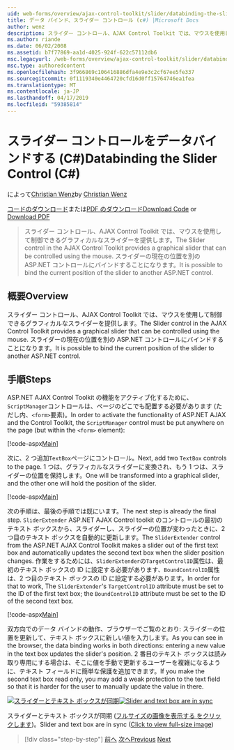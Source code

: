 ```yaml
---
uid: web-forms/overview/ajax-control-toolkit/slider/databinding-the-slider-control-cs
title: データ バインド、スライダー コントロール (c#) |Microsoft Docs
author: wenz
description: スライダー コントロール、AJAX Control Toolkit では、マウスを使用して制御できるグラフィカルなスライダーを提供します。 現在の positio をバインドすることはしています.
ms.author: riande
ms.date: 06/02/2008
ms.assetid: b7f77869-aa1d-4025-924f-622c57112db6
msc.legacyurl: /web-forms/overview/ajax-control-toolkit/slider/databinding-the-slider-control-cs
msc.type: authoredcontent
ms.openlocfilehash: 3f966869c106416886dfa4e9e3c2cf67ee5fe337
ms.sourcegitcommit: 0f1119340e4464720cfd16d0ff15764746ea1fea
ms.translationtype: MT
ms.contentlocale: ja-JP
ms.lasthandoff: 04/17/2019
ms.locfileid: "59385814"
---
```

# <a name="databinding-the-slider-control-c"></a><span data-ttu-id="788de-104">スライダー コントロールをデータバインドする (C#)</span><span class="sxs-lookup"><span data-stu-id="788de-104">Databinding the Slider Control (C#)</span></span>

<span data-ttu-id="788de-105">によって[Christian Wenz](https://github.com/wenz)</span><span class="sxs-lookup"><span data-stu-id="788de-105">by [Christian Wenz](https://github.com/wenz)</span></span>

<span data-ttu-id="788de-106">[コードのダウンロード](http://download.microsoft.com/download/9/3/f/93f8daea-bebd-4821-833b-95205389c7d0/Slider0.cs.zip)または[PDF のダウンロード](http://download.microsoft.com/download/2/d/c/2dc10e34-6983-41d4-9c08-f78f5387d32b/slider0CS.pdf)</span><span class="sxs-lookup"><span data-stu-id="788de-106">[Download Code](http://download.microsoft.com/download/9/3/f/93f8daea-bebd-4821-833b-95205389c7d0/Slider0.cs.zip) or [Download PDF](http://download.microsoft.com/download/2/d/c/2dc10e34-6983-41d4-9c08-f78f5387d32b/slider0CS.pdf)</span></span>

> <span data-ttu-id="788de-107">スライダー コントロール、AJAX Control Toolkit では、マウスを使用して制御できるグラフィカルなスライダーを提供します。</span><span class="sxs-lookup"><span data-stu-id="788de-107">The Slider control in the AJAX Control Toolkit provides a graphical slider that can be controlled using the mouse.</span></span> <span data-ttu-id="788de-108">スライダーの現在の位置を別の ASP.NET コントロールにバインドすることになります。</span><span class="sxs-lookup"><span data-stu-id="788de-108">It is possible to bind the current position of the slider to another ASP.NET control.</span></span>


## <a name="overview"></a><span data-ttu-id="788de-109">概要</span><span class="sxs-lookup"><span data-stu-id="788de-109">Overview</span></span>

<span data-ttu-id="788de-110">スライダー コントロール、AJAX Control Toolkit では、マウスを使用して制御できるグラフィカルなスライダーを提供します。</span><span class="sxs-lookup"><span data-stu-id="788de-110">The Slider control in the AJAX Control Toolkit provides a graphical slider that can be controlled using the mouse.</span></span> <span data-ttu-id="788de-111">スライダーの現在の位置を別の ASP.NET コントロールにバインドすることになります。</span><span class="sxs-lookup"><span data-stu-id="788de-111">It is possible to bind the current position of the slider to another ASP.NET control.</span></span>

## <a name="steps"></a><span data-ttu-id="788de-112">手順</span><span class="sxs-lookup"><span data-stu-id="788de-112">Steps</span></span>

<span data-ttu-id="788de-113">ASP.NET AJAX Control Toolkit の機能をアクティブ化するために、`ScriptManager`コントロールは、ページのどこでも配置する必要があります (ただし内、`<form>`要素)。</span><span class="sxs-lookup"><span data-stu-id="788de-113">In order to activate the functionality of ASP.NET AJAX and the Control Toolkit, the `ScriptManager` control must be put anywhere on the page (but within the `<form>` element):</span></span>

[!code-aspx[Main](databinding-the-slider-control-cs/samples/sample1.aspx)]

<span data-ttu-id="788de-114">次に、2 つ追加`TextBox`ページにコントロール。</span><span class="sxs-lookup"><span data-stu-id="788de-114">Next, add two `TextBox` controls to the page.</span></span> <span data-ttu-id="788de-115">1 つは、グラフィカルなスライダーに変換され、もう 1 つは、スライダーの位置を保持します。</span><span class="sxs-lookup"><span data-stu-id="788de-115">One will be transformed into a graphical slider, and the other one will hold the position of the slider.</span></span>

[!code-aspx[Main](databinding-the-slider-control-cs/samples/sample2.aspx)]

<span data-ttu-id="788de-116">次の手順は、最後の手順では既にいます。</span><span class="sxs-lookup"><span data-stu-id="788de-116">The next step is already the final step.</span></span> <span data-ttu-id="788de-117">`SliderExtender` ASP.NET AJAX Control toolkit のコントロールの最初のテキスト ボックスから、スライダーし、スライダーの位置が変わったときに、2 つ目のテキスト ボックスを自動的に更新します。</span><span class="sxs-lookup"><span data-stu-id="788de-117">The `SliderExtender` control from the ASP.NET AJAX Control Toolkit makes a slider out of the first text box and automatically updates the second text box when the slider position changes.</span></span> <span data-ttu-id="788de-118">作業をするためには、`SliderExtender`の`TargetControlID`属性は、最初のテキスト ボックスの ID に設定する必要があります、`BoundControlID`属性は、2 つ目のテキスト ボックスの ID に設定する必要があります。</span><span class="sxs-lookup"><span data-stu-id="788de-118">In order for that to work, The `SliderExtender`'s `TargetControlID` attribute must be set to the ID of the first text box; the `BoundControlID` attribute must be set to the ID of the second text box.</span></span>

[!code-aspx[Main](databinding-the-slider-control-cs/samples/sample3.aspx)]

<span data-ttu-id="788de-119">双方向でのデータ バインドの動作、ブラウザーでご覧のとおり: スライダーの位置を更新して、テキスト ボックスに新しい値を入力します。</span><span class="sxs-lookup"><span data-stu-id="788de-119">As you can see in the browser, the data binding works in both directions: entering a new value in the text box updates the slider's position.</span></span> <span data-ttu-id="788de-120">2 番目のテキスト ボックスは読み取り専用にする場合は、そこに値を手動で更新するユーザーを複雑になるように、テキスト フィールドに簡単な保護を追加できます。</span><span class="sxs-lookup"><span data-stu-id="788de-120">If you make the second text box read only, you may add a weak protection to the text field so that it is harder for the user to manually update the value in there.</span></span>


<span data-ttu-id="788de-121">[![スライダーとテキスト ボックスが同期](databinding-the-slider-control-cs/_static/image2.png)](databinding-the-slider-control-cs/_static/image1.png)</span><span class="sxs-lookup"><span data-stu-id="788de-121">[![Slider and text box are in sync](databinding-the-slider-control-cs/_static/image2.png)](databinding-the-slider-control-cs/_static/image1.png)</span></span>

<span data-ttu-id="788de-122">スライダーとテキスト ボックスが同期 ([フルサイズの画像を表示する をクリックします](databinding-the-slider-control-cs/_static/image3.png))。</span><span class="sxs-lookup"><span data-stu-id="788de-122">Slider and text box are in sync ([Click to view full-size image](databinding-the-slider-control-cs/_static/image3.png))</span></span>

> [!div class="step-by-step"]
> <span data-ttu-id="788de-123">[前へ](using-the-slider-control-with-auto-postback-cs.md)
> [次へ](using-the-slider-control-with-auto-postback-vb.md)</span><span class="sxs-lookup"><span data-stu-id="788de-123">[Previous](using-the-slider-control-with-auto-postback-cs.md)
[Next](using-the-slider-control-with-auto-postback-vb.md)</span></span>
